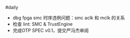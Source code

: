 #daily
- dbg fpga smc 时序违例问题：smc aclk 和 mclk 的关系
- 检查 lint: SMC & TrustEngine
- 完成OTP SPEC v0.1，提交严冯杰审阅
